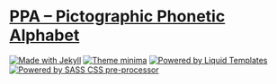 # [PPA – Pictographic Phonetic Alphabet](https://ppa4ipa.github.io)

[![Made with Jekyll](https://img.shields.io/badge/jekyll-3.9.0-blue.svg)](https://jekyllrb.com)
[![Theme minima](https://img.shields.io/badge/theme-minima-blue.svg)](https://github.com/jekyll/minima)
[![Powered by Liquid Templates](https://img.shields.io/badge/liquid-4.0.3-blue.svg)](https://shopify.github.io/liquid/)
[![Powered by SASS CSS pre-processor](https://img.shields.io/badge/sass-3.7.4-blue.svg)](https://sass-lang.com)
